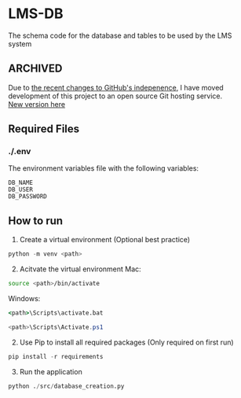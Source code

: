 # LMS-DB
The schema code for the database and tables to be used by the LMS system

## ARCHIVED
Due to [the recent changes to GitHub's indepenence](https://www.theverge.com/news/757461/microsoft-github-thomas-dohmke-resignation-coreai-team-transition), I have moved development of this project to an open source Git hosting service.  
[New version here](https://gitea.com/NickKalar/LMS-DB.git)


## Required Files
### ./.env
The environment variables file with the following variables:
```
DB_NAME
DB_USER
DB_PASSWORD
```

## How to run
1) Create a virtual environment (Optional best practice)
```python
python -m venv <path>
```

2) Acitvate the virtual environment
Mac:
```bash
source <path>/bin/activate
```

Windows:
```cmd
<path>\Scripts\activate.bat
```
```powershell
<path>\Scripts\Activate.ps1
```

2) Use Pip to install all required packages (Only required on first run)
```python
pip install -r requirements
```

3) Run the application
```python
python ./src/database_creation.py
```
